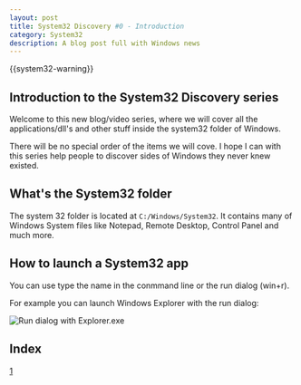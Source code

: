 ```yaml
---
layout: post
title: System32 Discovery #0 - Introduction
category: System32
description: A blog post full with Windows news
---
```


{{system32-warning}}

## Introduction to the System32 Discovery series

Welcome to this new blog/video series, where we will cover all the applications/dll's and other stuff inside the system32 folder of Windows.

There will be no special order of the items we will cove. I hope I can with this series help people to discover sides of Windows they never knew existed.

## What's the System32 folder

The system 32 folder is located at `C:/Windows/System32`. It contains many of Windows System files like Notepad, Remote Desktop, Control Panel and much more.

## How to launch a System32 app

You can use type the name in the conmmand line or the run dialog (win+r).

For example you can launch Windows Explorer with the run dialog:

![Run dialog with Explorer.exe](https://user-images.githubusercontent.com/58633848/147580468-63f92103-9a75-4592-874e-69ab32d7dc5b.png)

## Index
[1](/System32-1)
